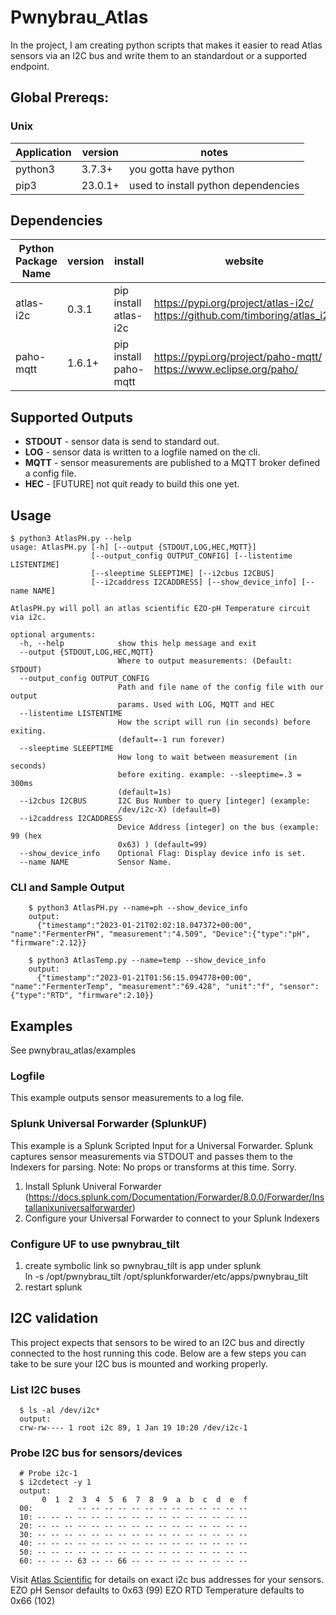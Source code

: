 # Pwnybrau_Atlas 
In the project, I am creating python scripts that makes it easier to read Atlas sensors via an I2C bus and write them to an standardout or a supported endpoint.

## Global Prereqs:
### Unix
Application | version | notes
----------- | ------- | -----
python3 | 3.7.3+ | you gotta have python
pip3    | 23.0.1+ | used to install python dependencies  

## Dependencies
Python Package Name | version | install | website
------------------- | ------- | ------- | -------
atlas-i2c | 0.3.1 | pip install atlas-i2c | https://pypi.org/project/atlas-i2c/ <br /> https://github.com/timboring/atlas_i2c   
paho-mqtt | 1.6.1+| pip install paho-mqtt | https://pypi.org/project/paho-mqtt/ <br /> https://www.eclipse.org/paho/

## Supported Outputs
  - **STDOUT** - sensor data is send to standard out.   
  - __LOG__ - sensor data is written to a logfile named on the cli.
  - **MQTT** - sensor measurements are published to a MQTT broker defined a config file.
  - __HEC__ - [FUTURE]  not quit ready to build this one yet.

## Usage
```
$ python3 AtlasPH.py --help
usage: AtlasPH.py [-h] [--output {STDOUT,LOG,HEC,MQTT}]
                  [--output_config OUTPUT_CONFIG] [--listentime LISTENTIME]
                  [--sleeptime SLEEPTIME] [--i2cbus I2CBUS]
                  [--i2caddress I2CADDRESS] [--show_device_info] [--name NAME]

AtlasPH.py will poll an atlas scientific EZO-pH Temperature circuit via i2c.

optional arguments:
  -h, --help            show this help message and exit
  --output {STDOUT,LOG,HEC,MQTT}
                        Where to output measurements: (Default: STDOUT)
  --output_config OUTPUT_CONFIG
                        Path and file name of the config file with our output
                        params. Used with LOG, MQTT and HEC
  --listentime LISTENTIME
                        How the script will run (in seconds) before exiting.
                        (default=-1 run forever)
  --sleeptime SLEEPTIME
                        How long to wait between measurement (in seconds)
                        before exiting. example: --sleeptime=.3 = 300ms
                        (default=1s)
  --i2cbus I2CBUS       I2C Bus Number to query [integer] (example:
                        /dev/i2c-X) (default=0)
  --i2caddress I2CADDRESS
                        Device Address [integer] on the bus (example: 99 (hex
                        0x63) ) (default=99)
  --show_device_info    Optional Flag: Display device info is set.
  --name NAME           Sensor Name.
```

### CLI and Sample Output
```
    $ python3 AtlasPH.py --name=ph --show_device_info 
    output:
      {"timestamp":"2023-01-21T02:02:18.047372+00:00", "name":"FermenterPH", "measurement":"4.509", "Device":{"type":"pH", "firmware":2.12}}

    $ python3 AtlasTemp.py --name=temp --show_device_info
    output:
      {"timestamp":"2023-01-21T01:56:15.094778+00:00", "name":"FermenterTemp", "measurement":"69.428", "unit":"f", "sensor":{"type":"RTD", "firmware":2.10}}
```

## Examples
See pwnybrau_atlas/examples

### Logfile
This example outputs sensor measurements to a log file.

### Splunk Universal Forwarder (SplunkUF)
This example is a Splunk Scripted Input for a Universal Forwarder. Splunk captures sensor measurements via STDOUT and passes them to the Indexers for parsing.
Note: No props or transforms at this time.  Sorry. 
1. Install Splunk Univeral Forwarder  \
     (https://docs.splunk.com/Documentation/Forwarder/8.0.0/Forwarder/Installanixuniversalforwarder)  
2. Configure your Universal Forwarder to connect to your Splunk Indexers

### Configure UF to use pwnybrau_tilt     
1. create symbolic link so pwnybrau_tilt is app under splunk \
    ln -s /opt/pwnybrau_tilt /opt/splunkforwarder/etc/apps/pwnybrau_tilt
2. restart splunk

## I2C validation
This project expects that sensors to be wired to an I2C bus and directly connected to the host running this code.  Below are a few steps you can take to be sure your I2C bus is mounted and working properly.

### List I2C buses
```
  $ ls -al /dev/i2c*
  output:
  crw-rw---- 1 root i2c 89, 1 Jan 19 10:20 /dev/i2c-1

```
### Probe I2C bus for sensors/devices 
```
  # Probe i2c-1
  $ i2cdetect -y 1
  output:
       0  1  2  3  4  5  6  7  8  9  a  b  c  d  e  f
  00:          -- -- -- -- -- -- -- -- -- -- -- -- --
  10: -- -- -- -- -- -- -- -- -- -- -- -- -- -- -- --
  20: -- -- -- -- -- -- -- -- -- -- -- -- -- -- -- --
  30: -- -- -- -- -- -- -- -- -- -- -- -- -- -- -- --
  40: -- -- -- -- -- -- -- -- -- -- -- -- -- -- -- --
  50: -- -- -- -- -- -- -- -- -- -- -- -- -- -- -- --
  60: -- -- -- 63 -- -- 66 -- -- -- -- -- -- -- -- --
```
Visit [Atlas Scientific](https://atlas-scientific.com/) for details on exact i2c bus addresses for your sensors.
    EZO pH Sensor defaults to 0x63 (99)
    EZO RTD Temperature defaults to   0x66 (102)
